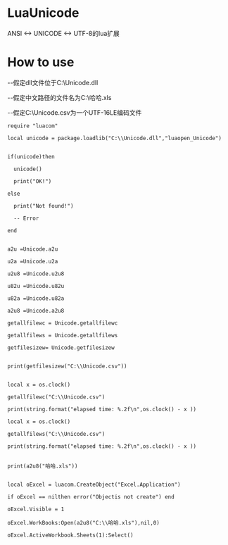 LuaUnicode
==========

ANSI <-> UNICODE <-> UTF-8的lua扩展


How to use
==========
--假定dll文件位于C:\Unicode.dll

--假定中文路径的文件名为C:\哈哈.xls

--假定C:\Unicode.csv为一个UTF-16LE编码文件

    require "luacom"

    local unicode = package.loadlib("C:\\Unicode.dll","luaopen_Unicode")


    if(unicode)then

      unicode()
      
      print("OK!")
      
    else

      print("Not found!")
      
      -- Error
      
    end


    a2u =Unicode.a2u

    u2a =Unicode.u2a

    u2u8 =Unicode.u2u8

    u82u =Unicode.u82u

    u82a =Unicode.u82a

    a2u8 =Unicode.a2u8

    getallfilewc = Unicode.getallfilewc

    getallfilews = Unicode.getallfilews

    getfilesizew= Unicode.getfilesizew


    print(getfilesizew("C:\\Unicode.csv"))


    local x = os.clock()

    getallfilewc("C:\\Unicode.csv")

    print(string.format("elapsed time: %.2f\n",os.clock() - x ))

    local x = os.clock()

    getallfilews("C:\\Unicode.csv")

    print(string.format("elapsed time: %.2f\n",os.clock() - x ))


    print(a2u8("哈哈.xls"))


    local oExcel = luacom.CreateObject("Excel.Application")

    if oExcel == nilthen error("Objectis not create") end

    oExcel.Visible = 1

    oExcel.WorkBooks:Open(a2u8("C:\\哈哈.xls"),nil,0)

    oExcel.ActiveWorkbook.Sheets(1):Select()
